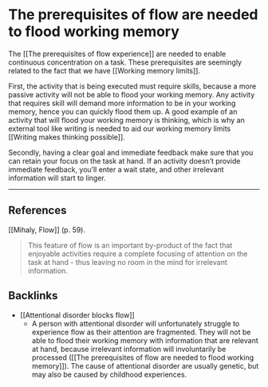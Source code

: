 # The prerequisites of flow are needed to flood working memory
The [[The prerequisites of flow experience]] are needed to enable continuous concentration on a task. These prerequisites are seemingly related to the fact that we have [[Working memory limits]].

First, the activity that is being executed must require skills, because a more passive activity will not be able to flood your working memory. Any activity that requires skill will demand more information to be in your working memory, hence you can quickly flood them up. A good example of an activity that will flood your working memory is thinking, which is why an external tool like writing is needed to aid our working memory limits [[Writing makes thinking possible]].

Secondly, having a clear goal and immediate feedback make sure that you can retain your focus on the task at hand. If an activity doesn’t provide immediate feedback, you’ll enter a wait state, and other irrelevant information will start to linger.

---
## References
[[Mihaly, Flow]] (p. 59).
> This feature of flow is an important by-product of the fact that enjoyable activities require a complete focusing of attention on the task at hand - thus leaving no room in the mind for irrelevant information.

## Backlinks
* [[Attentional disorder blocks flow]]
	* A person with attentional disorder will unfortunately struggle to experience flow as their attention are fragmented. They will not be able to flood their working memory with information that are relevant at hand, because irrelevant information will involuntarily be processed ([[The prerequisites of flow are needed to flood working memory]]). The cause of attentional disorder are usually genetic, but may also be caused by childhood experiences.

<!-- #evergreen #flow -->

<!-- {BearID:B9E82C31-0C7D-440C-B0E8-97C2908AC186-20237-0000428EE273F167} -->

